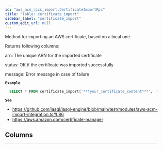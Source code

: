 ```yaml
---
id: "aws_acm_rpcs_import.CertificateImportRpc"
title: "Table: certificate_import"
sidebar_label: "certificate_import"
custom_edit_url: null
---
```


Method for importing an AWS certificate, based on a local one.

Returns following columns:

arn: The unique ARN for the imported certificate

status: OK if the certificate was imported successfully

message: Error message in case of failure

**`Example`**

```sql
  SELECT * FROM certificate_import('***your_certificate_content***', '***your_key_content***', 'us-east-2', '');
```

**`See`**

 - https://github.com/iasql/iasql-engine/blob/main/test/modules/aws-acm-import-integration.ts#L86
 - https://aws.amazon.com/certificate-manager

## Columns

___
